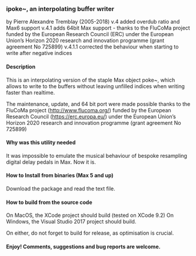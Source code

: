 ### ipoke~, an interpolating buffer writer
by Pierre Alexandre Tremblay (2005-2018)
v.4 added overdub ratio and Max6 support
v.4.1 adds 64bit Max support - thanks to the FluCoMa project funded by the European Research Council (ERC) under the European Union’s Horizon 2020 research and innovation programme (grant agreement No 725899)
v.4.1.1 corrected the behaviour when starting to write after negative indices

#### Description
This is an interpolating version of the staple Max object poke~, which allows to write to the buffers without leaving unfilled indices when writing faster than realtime.

The maintenance, update, and 64 bit port were made possible thanks to the FluCoMa project (http://www.flucoma.org/) funded by the European Research Council (https://erc.europa.eu/) under the European Union’s Horizon 2020 research and innovation programme (grant agreement No 725899)

#### Why was this utility needed
It was impossible to emulate the musical behaviour of bespoke resampling digital delay pedals in Max. Now it is.

#### How to Install from binaries (Max 5 and up)
Download the package and read the text file.

#### How to build from the source code
On MacOS, the XCode project should build (tested on XCode 9.2)
On Windows, the Visual Studio 2017 project should build.

On either, do not forget to build for release, as optimisation is crucial.

#### Enjoy! Comments, suggestions and bug reports are welcome.
